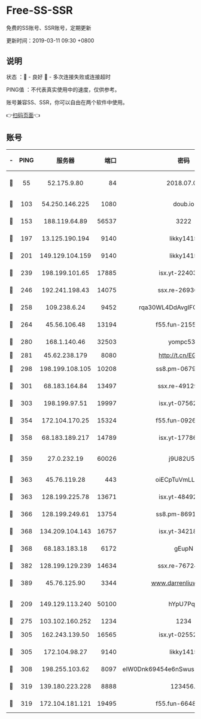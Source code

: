 # Free-SS-SSR

免费的SS账号、SSR账号，定期更新

更新时间：2019-03-11 09:30 +0800

## 说明

状态     ：🙂 - 良好 🙁 - 多次连接失败或连接超时

PING值   ：不代表真实使用中的速度，仅供参考。

账号兼容SS、SSR，你可以自由在两个软件中使用。

👉[扫码页面](https://liesauer.github.io/Free-SS-SSR/)👈

## 账号

|-|PING|服务器|端口|密码|加密方式|区域|
|:----:|:----:|:-----:|-----:|:----:|:----:|:----:|
|🙂|55|52.175.9.80|84|2018.07.07|chacha20-ietf-poly1305|HK|
|🙂|103|54.250.146.225|1080|doub.io|aes-256-cfb|JP|
|🙂|153|188.119.64.89|56537|3222|aes-256-cfb|RU|
|🙂|197|13.125.190.194|9140|likky1415|aes-256-cfb|KR|
|🙂|201|149.129.104.159|9140|likky1415|aes-256-cfb|HK|
|🙂|239|198.199.101.65|17885|isx.yt-22403109|aes-256-cfb|US|
|🙂|246|192.241.198.43|14075|ssx.re-26936480|aes-256-cfb|US|
|🙂|258|109.238.6.24|9452|rqa30WL4DdAvgIFG6Fs3znzTa|aes-256-cfb|FR|
|🙂|264|45.56.106.48|13194|f55.fun-21559299|aes-256-cfb|US|
|🙂|280|168.1.140.46|32503|yompc535|aes-256-cfb|AU|
|🙂|281|45.62.238.179|8080|http://t.cn/EGJIyrl|rc4-md5|CA|
|🙂|298|198.199.108.105|10208|ss8.pm-06792208|aes-256-cfb|US|
|🙂|301|68.183.164.84|13497|ssx.re-49129842|aes-256-cfb|US|
|🙂|303|198.199.97.51|19997|isx.yt-07562084|aes-256-cfb|US|
|🙂|354|172.104.170.25|15324|f55.fun-09264228|aes-256-cfb|SG|
|🙂|358|68.183.189.217|14789|isx.yt-17786111|aes-256-cfb|SG|
|🙂|359|27.0.232.19|60026|j9U82U53|xchacha20-ietf-poly1305|HK|
|🙂|363|45.76.119.28|443|oiECpTuVmLLxk4Ts|aes-256-cfb|AU|
|🙂|363|128.199.225.78|13671|isx.yt-48492968|aes-256-cfb|SG|
|🙂|366|128.199.249.61|13754|ss8.pm-86915171|aes-256-cfb|SG|
|🙂|368|134.209.104.143|16757|isx.yt-34218866|aes-256-cfb|SG|
|🙂|368|68.183.183.18|6172|gEupN|aes-256-cfb|SG|
|🙂|382|128.199.129.239|14634|ssx.re-76724350|aes-256-cfb|SG|
|🙂|389|45.76.125.90|3344|www.darrenliuwei.com|aes-256-cfb|AU|
|🙂|209|149.129.113.240|50100|hYpU7PqP|chacha20-ietf-poly1305|CN|
|🙂|275|103.102.160.252|1234|1234|rc4-md5|JP|
|🙂|305|162.243.139.50|16565|isx.yt-02552348|aes-256-cfb|US|
|🙂|305|172.104.98.27|9140|likky1415|aes-256-cfb|JP|
|🙂|308|198.255.103.62|8097|eIW0Dnk69454e6nSwuspv9DmS201tQ0D|aes-256-cfb|US|
|🙂|319|139.180.223.228|8888|123456..|aes-256-cfb|JP|
|🙂|319|172.104.181.121|19495|f55.fun-66483220|aes-256-cfb|SG|
